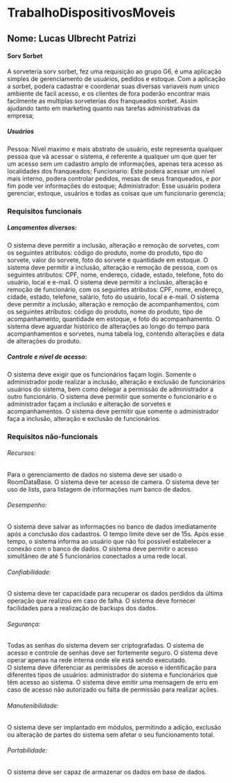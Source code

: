 # TrabalhoDispositivosMoveis
## Nome: Lucas Ulbrecht Patrizi

#### Sorv Sorbet

  A sorveteria sorv sorbet, fez uma requisição ao grupo G6, é uma aplicação simples de gerenciamento de usuários, pedidos e estoque. Com a aplicação a sorbet, podera cadastrar e coordenar suas diversas variaveis num unico ambiente de facil acesso, e os clientes de fora poderão encontrar mais facilmente as multiplas sorveterias dos franqueados sorbet. Assim ajudando tanto em marketing quanto nas tarefas administrativas da empresa;

##### Usuários

  Pessoa: Nível maximo e mais abstrato de usuário, este representa qualquer pessoa que vá acessar o sistema, é referente a qualquer um que quer ter um acesso sem um cadastro amplo de informações, apenas tera acesso as localidades dos franqueados;
  Funcionario: Este podera acessar um nível mais interno, podera controlar pedidos, mesas de seus franqueados, e por fim pode ver informações do estoque;
  Administrador: Esse usuário podera gerenciar, estoque, usuários e todas as coisas que um funcionario gerencia;


### Requisitos funcionais


##### Lançamentos diversos:

  O sistema deve permitir a inclusão, alteração e remoção de sorvetes, com os seguintes atributos: código do produto, nome do produto, tipo do sorvete, valor do sorvete, foto do sorvete e quantidade em estoque.
  O sistema deve permitir a inclusão, alteração e remoção de pessoa, com os seguintes atributos: CPF, nome, endereço, cidade, estado, telefone, foto do usuário, local e e-mail. 
  O sistema deve permitir a inclusão, alteração e remoção de funcionário, com os seguintes atributos: CPF, nome, endereço, cidade, estado, telefone, salário, foto do usuário, local e e-mail. 
  O sistema deve permitir a inclusão, alteração e remoção de acompanhamentos, com os seguintes atributos: código do produto, nome do produto, tipo de acompanhamento, quantidade em estoque, e foto do acompanhamento.
  O sistema deve aguardar histórico de alterações ao longo do tempo para acompanhamentos e sorvetes, numa tabela log, contendo alterações e data de alterações do produto.


##### Controle e nível de acesso:

  O sistema deve exigir que os funcionários façam login.
  Somente o administrador pode realizar a inclusão, alteração e exclusão de funcionários usuários do sistema, bem como delegar a permissão de administrador a outro funcionário.
  O sistema deve permitir que somente o funcionário e o administrador façam a inclusão e alteração de sorvetes e acompanhamentos.
  O sistema deve permitir que somente o administrador faça a inclusão, alteração e exclusão de funcionários.


### Requisitos não-funcionais

###### Recursos:
  Para o gerenciamento de dados no sistema deve ser usado o RoomDataBase.
  O sistema deve ter acesso de camera.
  O sistema deve ter uso de lists, para listagem de informações num banco de dados.

###### Desempenho:
  O sistema deve salvar as informações no banco de dados imediatamente após a conclusão dos cadastros. O tempo limite deve ser de 15s. Após esse tempo, o sistema informa ao usuário que não foi possível estabelecer a conexão com o banco de dados.
  O sistema deve permitir o acesso simultâneo de até 5 funcionários conectados a uma rede local.


###### Confiabilidade:
  O sistema deve ter capacidade para recuperar os dados perdidos da última operação que realizou em caso de falha.
  O sistema deve fornecer facilidades para a realização de backups dos dados.


###### Segurança: 
  Todas as senhas do sistema devem ser criptografadas. 
  O sistema de acesso e controle de senhas deve ser fortemente seguro. 
  O sistema deve operar apenas na rede interna onde ele está sendo executado.  
  O sistema deve diferenciar as permissões de acesso e identificação para diferentes tipos de usuários: administrador do sistema e funcionários que têm acesso ao sistema.
  O sistema deve emitir uma mensagem de erro em caso de acesso não autorizado ou falta de permissão para realizar ações.


###### Manutenibilidade: 
  O sistema deve ser implantado em módulos, permitindo a adição, exclusão ou alteração de partes do sistema sem afetar o seu funcionamento total. 


###### Portabilidade:
  O sistema deve ser capaz de armazenar os dados em base de dados.
